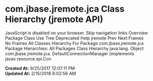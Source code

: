 # com.jbase.jremote.jca Class Hierarchy (jremote   API)

JavaScript is disabled on your browser. Skip navigation links Overview Package Class Use Tree Deprecated Help jremote Prev Next Frames No Frames All Classes Hierarchy For Package com.jbase.jremote.jca Package Hierarchies: All Packages Class Hierarchy java.lang. Object com.jbase.jremote.jca. DefaultConnectionManager (implements javax.resource.spi.Con  

**Created At:** 9/25/2017 12:07:11 PM  
**Updated At:** 2/15/2018 8:02:56 AM  

